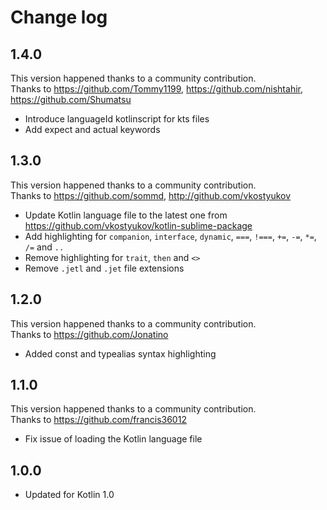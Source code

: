 
# Change log

## 1.4.0
This version happened thanks to a community contribution.  
Thanks to https://github.com/Tommy1199, https://github.com/nishtahir, https://github.com/Shumatsu
* Introduce languageId kotlinscript for kts files
* Add expect and actual keywords

## 1.3.0
This version happened thanks to a community contribution.  
Thanks to https://github.com/sommd, http://github.com/vkostyukov  
* Update Kotlin language file to the latest one from https://github.com/vkostyukov/kotlin-sublime-package
* Add highlighting for `companion`, `interface`, `dynamic`, `===`, `!===`, `+=`, `-=`, `*=`, `/=` and `..`
* Remove highlighting for `trait`, `then` and `<>`
* Remove `.jetl` and `.jet` file extensions

## 1.2.0
This version happened thanks to a community contribution.  
Thanks to https://github.com/Jonatino  
* Added const and typealias syntax highlighting

## 1.1.0
This version happened thanks to a community contribution.  
Thanks to https://github.com/francis36012  
* Fix issue of loading the Kotlin language file

## 1.0.0
* Updated for Kotlin 1.0